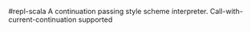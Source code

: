 #repl-scala
A continuation passing style scheme interpreter.
Call-with-current-continuation supported
